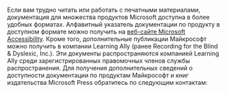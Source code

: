 Если вам трудно читать или работать с печатными материалами, документация для множества продуктов Microsoft доступна в более удобных форматах. Алфавитный указатель документации по продукту в доступном формате можно получить на [веб-сайте Microsoft Accessibility](http://go.microsoft.com/fwlink/?LinkId=8431). Кроме того, дополнительные публикации Майкрософт можно получить в компании Learning Ally (ранее Recording for the Blind &amp; Dyslexic, Inc.). Эти документы распространяются компанией Learning Ally среди зарегистрированных правомочных членов службы распространения. Для получения дополнительных сведений о доступности документации по продуктам Майкрософт и книг издательства Microsoft Press обратитесь по следующим контактам:

<!--HONumber=Jun16_HO4-->


